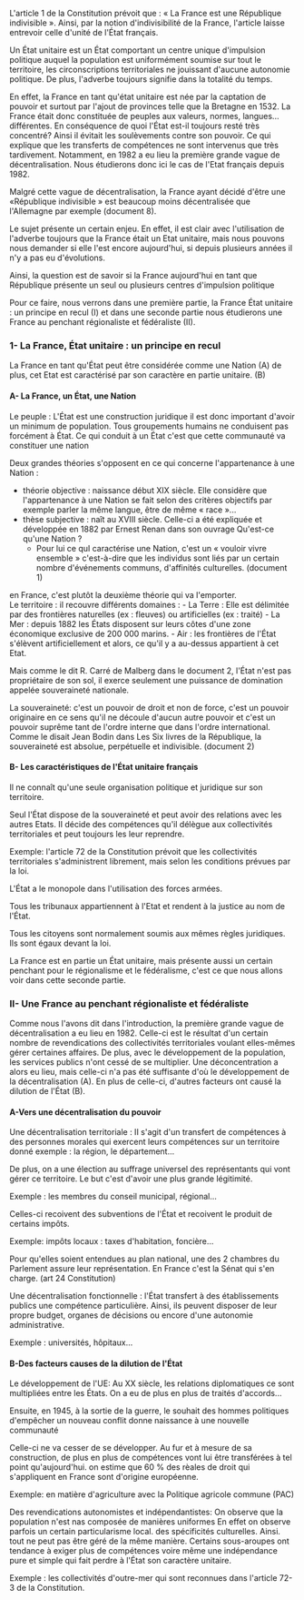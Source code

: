 L'article 1 de la Constitution prévoit que : « La France est une République indivisible ». Ainsi, par la notion d'indivisibilité de la France, l'article laisse entrevoir celle d'unité de l'État français.

Un État unitaire est un État comportant un centre unique d'impulsion politique auquel la population est uniformément soumise sur tout le territoire, les circonscriptions territoriales ne jouissant d'aucune autonomie politique. De plus, l'adverbe toujours signifie dans la totalité du temps.

En effet, la France en tant qu'état unitaire est née par la captation de pouvoir et surtout par l'ajout de provinces telle que la Bretagne en 1532. La France était donc constituée de peuples aux valeurs, normes, langues... différentes. En conséquence de quoi l'État est-il toujours resté très concentré? Ainsi il évitait les soulèvements contre son pouvoir. Ce qui explique que les transferts de compétences ne sont intervenus que très tardivement. Notamment, en 1982 a eu lieu la première grande vague de décentralisation. Nous étudierons donc ici le cas de l'Etat français depuis 1982.

Malgré cette vague de décentralisation, la France ayant décidé d'être une «République indivisible » est beaucoup moins décentralisée que l'Allemagne par exemple (document 8).

Le sujet présente un certain enjeu. En effet, il est clair avec l'utilisation de l'adverbe toujours que la France était un Etat unitaire, mais nous pouvons nous demander si elle l'est encore aujourd'hui, si depuis plusieurs années il n'y a pas eu d'évolutions.

Ainsi, la question est de savoir si la France aujourd'hui en tant que République présente un seul ou plusieurs centres d'impulsion politique

Pour ce faire, nous verrons dans une première partie, la France État unitaire : un principe en recul (I) et dans une seconde partie nous étudierons une France au penchant régionaliste et fédéraliste (II).

### 1- La France, État unitaire : un principe en recul

La France en tant qu'État peut être considérée comme une Nation (A) de plus, cet Etat est caractérisé par son caractère en partie unitaire. (B)

#### A- La France, un État, une Nation

Le peuple : L'État est une construction juridique il est donc important d'avoir un minimum de population. Tous groupements humains ne conduisent pas forcément à État. Ce qui conduit à un État c'est que cette communauté va constituer une nation

Deux grandes théories s'opposent en ce qui concerne l'appartenance à une Nation :

- ﻿théorie objective : naissance début XIX siècle. Elle considère que l'appartenance à une Nation se fait selon des critères objectifs par exemple parler la même langue, être de même « race »...
- ﻿thèse subjective : naît au XVIII siècle. Celle-ci a été expliquée et développée en 1882 par Ernest Renan dans son ouvrage Qu'est-ce qu'une Nation ?
	- Pour lui ce quI caractérise une Nation, c'est un « vouloir vivre ensemble » c'est-à-dire que les individus sont liés par un certain nombre d'événements communs, d'affinités culturelles. (document 1)

en France, c'est plutôt la deuxième théorie qui va l'emporter.  
    Le territoire : il recouvre différents domaines :
	- ﻿La Terre : Elle est délimitée par des frontières naturelles (ex : fleuves) ou artificielles (ex : traité)
	- ﻿La Mer : depuis 1882 les États disposent sur leurs côtes d'une zone économique exclusive de 200 000 marins.
	- ﻿Air : les frontières de l'État s'élèvent artificiellement et alors, ce qu'il y a au-dessus appartient à cet Etat.

Mais comme le dit R. Carré de Malberg dans le document 2, l'État n'est pas propriétaire de son sol, il exerce seulement une puissance de domination appelée souveraineté nationale.

La souveraineté: c'est un pouvoir de droit et non de force, c'est un pouvoir originaire en ce sens qu'il ne découle d'aucun autre pouvoir et c'est un pouvoir suprême tant de l'ordre interne que dans l'ordre international. Comme le disait Jean Bodin dans Les Six livres de la République, la souveraineté est absolue, perpétuelle et indivisible. (document 2)

#### B- Les caractéristiques de l'État unitaire français  
Il ne connaît qu'une seule organisation politique et juridique sur son territoire.

Seul l'État dispose de la souveraineté et peut avoir des relations avec les autres Etats. II décide des compétences qu'il délègue aux collectivités territoriales et peut toujours les leur reprendre.

Exemple: l'article 72 de la Constitution prévoit que les collectivités territoriales s'administrent librement, mais selon les conditions prévues par la loi.

L'État a le monopole dans l'utilisation des forces armées.

Tous les tribunaux appartiennent à l'Etat et rendent à la justice au nom de l'État.

Tous les citoyens sont normalement soumis aux mêmes règles juridiques. Ils sont égaux devant la loi.

La France est en partie un État unitaire, mais présente aussi un certain penchant pour le régionalisme et le fédéralisme, c'est ce que nous allons voir dans cette seconde partie.

### II- Une France au penchant régionaliste et fédéraliste

Comme nous l'avons dit dans l'introduction, la première grande vague de décentralisation a eu lieu en 1982. Celle-ci est le résultat d'un certain nombre de revendications des collectivités territoriales voulant elles-mêmes gérer certaines affaires. De plus, avec le développement de la population, les services publics n'ont cessé de se multiplier. Une déconcentration a alors eu lieu, mais celle-ci n'a pas été suffisante d'où le développement de la décentralisation (A). En plus de celle-ci, d'autres facteurs ont causé la dilution de l'État (B).

#### A-Vers une décentralisation du pouvoir

Une décentralisation territoriale : II s'agit d'un transfert de compétences à des personnes morales qui exercent leurs compétences sur un territoire donné exemple : la région, le département...

De plus, on a une élection au suffrage universel des représentants qui vont gérer ce territoire. Le but c'est d'avoir une plus grande légitimité.

Exemple : les membres du conseil municipal, régional...

Celles-ci recoivent des subventions de l'État et recoivent le produit de certains impôts.

Exemple: impôts locaux : taxes d'habitation, foncière...

Pour qu'elles soient entendues au plan national, une des 2 chambres du Parlement assure leur représentation. En France c'est la Sénat qui s'en charge. (art 24 Constitution)

Une décentralisation fonctionnelle : l'État transfert à des établissements publics une compétence particulière. Ainsi, ils peuvent disposer de leur propre budget, organes de décisions ou encore d'une autonomie administrative.

Exemple : universités, hôpitaux...

#### B-Des facteurs causes de la dilution de l'État

Le développement de l'UE: Au XX siècle, les relations diplomatiques ce sont multipliées entre les États. On a eu de plus en plus de traités d'accords...

Ensuite, en 1945, à la sortie de la guerre, le souhait des hommes politiques d'empêcher un nouveau conflit donne naissance à une nouvelle communauté

Celle-ci ne va cesser de se développer. Au fur et à mesure de sa construction, de plus en plus de compétences vont lui être transférées à tel point qu'aujourd'hui. on estime que 60 % des rèales de droit qui s'appliquent en France sont d'origine européenne.

Exemple: en matière d'agriculture avec la Politique agricole commune (PAC)

Des revendications autonomistes et indépendantistes: On observe que la population n'est nas composée de manières uniformes En effet on observe parfois un certain particularisme local. des spécificités culturelles. Ainsi. tout ne peut pas être géré de la même manière. Certains sous-aroupes ont tendance à exiger plus de compétences voire même une indépendance pure et simple qui fait perdre à l'État son caractère unitaire.

Exemple : les collectivités d'outre-mer qui sont reconnues dans l'article 72-3 de la Constitution.